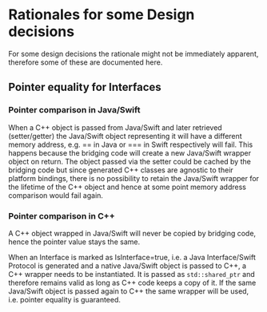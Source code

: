 # Rationales for some Design decisions

For some design decisions the rationale might not be immediately apparent, therefore some of these
are documented here.

## Pointer equality for Interfaces

### Pointer comparison in Java/Swift
When a C++ object is passed from Java/Swift and later retrieved (setter/getter) the Java/Swift
object representing it will have a different memory address, e.g. == in Java or === in Swift
respectively will fail. This happens because the bridging code will create a new Java/Swift wrapper
object on return. The object passed via the setter could be cached by the bridging code but since
generated C++ classes are agnostic to their platform bindings, there is no possibility to retain
the Java/Swift wrapper for the lifetime of the C++ object and hence at some point memory address
comparison would fail again.

### Pointer comparison in C++
A C++ object wrapped in Java/Swift will never be copied by bridging code, hence the pointer value
stays the same.

When an Interface is marked as IsInterface=true, i.e. a Java Interface/Swift Protocol is generated
and a native Java/Swift object is passed to C++, a C++ wrapper needs to be instantiated.  It is
passed as `std::shared_ptr` and therefore remains valid as long as C++ code keeps a copy of it. If the
same Java/Swift object is passed again to C++ the same wrapper will be used, i.e. pointer equality
is guaranteed.
